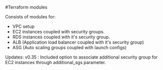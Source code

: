 #Terraform modules

Consists of modules for:
 * VPC setup
 * EC2 instances coupled with security groups.
 * RDS instances coupled with it's security group.
 * ALB (Application load balancer coupled with it's security group)
 * ASG (Auto scaling groups coupled with launch configs)

Updates:
v0.35 : Included option to associate additional security group for EC2 instances through additional_sgs parameter.

